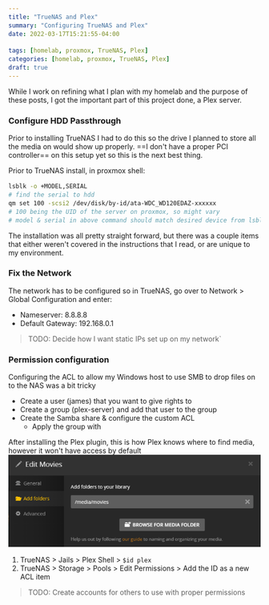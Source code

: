 ```yaml
---
title: "TrueNAS and Plex"
summary: "Configuring TrueNAS and Plex"
date: 2022-03-17T15:21:55-04:00

tags: [homelab, proxmox, TrueNAS, Plex]
categories: [homelab, proxmox, TrueNAS, Plex]
draft: true
---
```


While I work on refining what I plan with my homelab and the purpose of these posts, I got the important part of this
project done, a Plex server.

### Configure HDD Passthrough

Prior to installing TrueNAS I had to do this so the drive I planned to store all the media on would show up properly. 
==I don't have a proper PCI controller== on this setup yet so this is the next best thing. 

Prior to TrueNAS install, in proxmox shell:
```bash
lsblk -o +MODEL,SERIAL
# find the serial to hdd
qm set 100 -scsi2 /dev/disk/by-id/ata-WDC_WD120EDAZ-xxxxxx
# 100 being the UID of the server on proxmox, so might vary
# model & serial in above command should match desired device from lsblk output
```
The installation was all pretty straight forward, but there was a couple items that either weren't covered in the 
instructions that I read, or are unique to my environment.

### Fix the Network
The network has to be configured so in TrueNAS, go over to Network > Global Configuration and enter:
* Nameserver: 8.8.8.8
* Default Gateway: 192.168.0.1

> TODO: Decide how I want static IPs set up on my network`

### Permission configuration
Configuring the ACL to allow my Windows host to use SMB to drop files on to the NAS was a bit tricky
* Create a user (james) that you want to give rights to
* Create a group (plex-server) and add that user to the group
* Create the Samba share & configure the custom ACL
    * Apply the group with 

After installing the Plex plugin, this is how Plex knows where to find media, however it won't have access by default
![movies folders on plex](/images/homelab/plex-movies-1.png)

1. TrueNAS > Jails > Plex Shell > `$id plex`
2. TrueNAS > Storage > Pools > Edit Permissions > Add the ID as a new ACL item

> TODO: Create accounts for others to use with proper permissions
